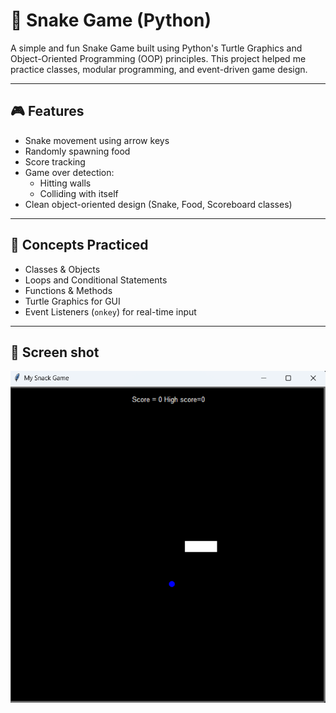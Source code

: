 # 🐍 Snake Game (Python)

A simple and fun Snake Game built using Python's Turtle Graphics and Object-Oriented Programming (OOP) principles. This project helped me practice classes, modular programming, and event-driven game design.

---

## 🎮 Features
- Snake movement using arrow keys
- Randomly spawning food
- Score tracking
- Game over detection:
  - Hitting walls
  - Colliding with itself
- Clean object-oriented design (Snake, Food, Scoreboard classes)

---

## 🧠 Concepts Practiced
- Classes & Objects
- Loops and Conditional Statements
- Functions & Methods
- Turtle Graphics for GUI
- Event Listeners (`onkey`) for real-time input

---
## 📸 Screen shot

![alt text](img.png)
